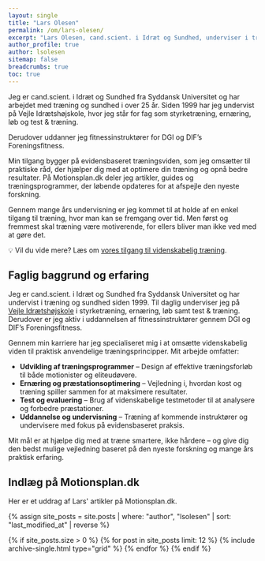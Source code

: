 ```yaml
---
layout: single
title: "Lars Olesen"
permalink: /om/lars-olesen/
excerpt: "Lars Olesen, cand.scient. i Idræt og Sundhed, underviser i træning og sundhed og hjælper dig med at optimere din træning med evidensbaserede råd. Læs mere på Motionsplan.dk."
author_profile: true
author: lsolesen
sitemap: false
breadcrumbs: true
toc: true
---
```


Jeg er cand.scient. i Idræt og Sundhed fra Syddansk Universitet og har arbejdet med træning og sundhed i over 25 år. Siden 1999 har jeg undervist på Vejle Idrætshøjskole, hvor jeg står for fag som styrketræning, ernæring, løb og test & træning.

Derudover uddanner jeg fitnessinstruktører for DGI og DIF’s Foreningsfitness.

Min tilgang bygger på evidensbaseret træningsviden, som jeg omsætter til praktiske råd, der hjælper dig med at optimere din træning og opnå bedre resultater. På Motionsplan.dk deler jeg artikler, guides og træningsprogrammer, der løbende opdateres for at afspejle den nyeste forskning.

Gennem mange års undervisning er jeg kommet til at holde af en enkel tilgang til træning, hvor man kan se fremgang over tid. Men først og fremmest skal træning være motiverende, for ellers bliver man ikke ved med at gøre det.

💡 Vil du vide mere? Læs om [vores tilgang til videnskabelig træning](/om/).

## Faglig baggrund og erfaring

Jeg er cand.scient. i Idræt og Sundhed fra Syddansk Universitet og har undervist i træning og sundhed siden 1999. Til daglig underviser jeg på [Vejle Idrætshøjskole](https://www.vih.dk/) i styrketræning, ernæring, løb samt test & træning. Derudover er jeg aktiv i uddannelsen af fitnessinstruktører gennem DGI og DIF’s Foreningsfitness.  

Gennem min karriere har jeg specialiseret mig i at omsætte videnskabelig viden til praktisk anvendelige træningsprincipper. Mit arbejde omfatter:  

- **Udvikling af træningsprogrammer** – Design af effektive træningsforløb til både motionister og eliteudøvere.  
- **Ernæring og præstationsoptimering** – Vejledning i, hvordan kost og træning spiller sammen for at maksimere resultater.  
- **Test og evaluering** – Brug af videnskabelige testmetoder til at analysere og forbedre præstationer.  
- **Uddannelse og undervisning** – Træning af kommende instruktører og undervisere med fokus på evidensbaseret praksis.  

Mit mål er at hjælpe dig med at træne smartere, ikke hårdere – og give dig den bedst mulige vejledning baseret på den nyeste forskning og mange års praktisk erfaring.

## Indlæg på Motionsplan.dk

Her er et uddrag af Lars' artikler på Motionsplan.dk.

<div class="feature__wrapper">

{% assign site_posts = site.posts | where: "author", "lsolesen" | sort: "last_modified_at" | reverse %}

{% if site_posts.size > 0 %}
  {% for post in site_posts limit: 12 %}
    {% include archive-single.html type="grid" %}
  {% endfor %}
{% endif %}

</div>
